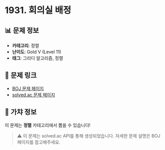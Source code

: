 # 1931. 회의실 배정

## 📊 문제 정보
- **카테고리**: 정렬
- **난이도**: Gold V (Level 11)
- **태그**: 그리디 알고리즘, 정렬

## 🔗 문제 링크
- [BOJ 문제 페이지](https://www.acmicpc.net/problem/1931)
- [solved.ac 문제 페이지](https://solved.ac/problems/1931)

## 🎯 가챠 정보
이 문제는 **정렬** 카테고리에서 뽑을 수 있습니다!

> ⚠️ 이 문제는 solved.ac API를 통해 생성되었습니다. 
> 자세한 문제 설명은 BOJ 페이지를 참고해주세요.
